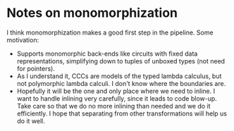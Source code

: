 # Notes on monomorphization

I think monomorphization makes a good first step in the pipeline.
Some motivation:

*   Supports monomorphic back-ends like circuits with fixed data representations, simplifying down to tuples of unboxed types (not need for pointers).
*   As I understand it, CCCs are models of the typed lambda calculus, but not polymorphic lambda calculi.
    I don't know where the boundaries are.
*   Hopefully it will be the one and only place where we need to inline.
    I want to handle inlining very carefully, since it leads to code blow-up.
    Take care so that we do no more inlining than needed and we do it efficiently.
    I hope that separating from other transformations will help us do it well.


